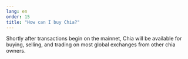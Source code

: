 ```yaml
---
lang: en
order: 15
title: "How can I buy Chia?"
---
```

Shortly after transactions begin on the mainnet, Chia will be available for buying, selling, and trading on most global exchanges from other chia owners.
